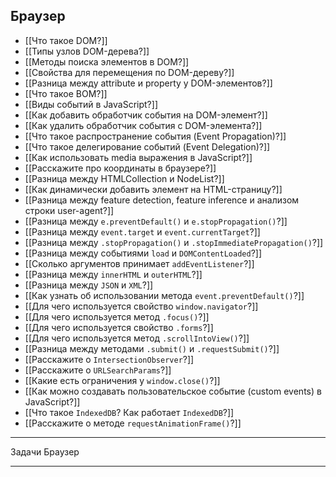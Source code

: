 
## Браузер

- [[Что такое DOM?]]
- [[Типы узлов DOM-дерева?]]
- [[Методы поиска элементов в DOM?]]
- [[Свойства для перемещения по DOM-дереву?]]
- [[Разница между attribute и property у DOM-элементов?]]
- [[Что такое BOM?]]
- [[Виды событий в JavaScript?]]
- [[Как добавить обработчик события на DOM-элемент?]]
- [[Как удалить обработчик события с DOM-элемента?]]
- [[Что такое распространение события (Event Propagation)?]]
- [[Что такое делегирование событий (Event Delegation)?]]
- [[Как использовать media выражения в JavaScript?]]
- [[Расскажите про координаты в браузере?]]
- [[Разница между HTMLCollection и NodeList?]]
- [[Как динамически добавить элемент на HTML-страницу?]]
- [[Разница между feature detection, feature inference и анализом строки user-agent?]]
- [[Разница между `e.preventDefault()` и `e.stopPropagation()`?]]
- [[Разница между `event.target` и `event.currentTarget`?]]
- [[Разница между `.stopPropagation()` и `.stopImmediatePropagation()`?]]
- [[Разница между событиями `load` и `DOMContentLoaded`?]]
- [[Сколько аргументов принимает `addEventListener`?]]
- [[Разница между `innerHTML` и `outerHTML`?]]
- [[Разница между `JSON` и `XML`?]]
- [[Как узнать об использовании метода `event.preventDefault()`?]]
- [[Для чего используется свойство `window.navigator`?]]
- [[Для чего используется метод `.focus()`?]]
- [[Для чего используется свойство `.forms`?]]
- [[Для чего используется метод `.scrollIntoView()`?]]
- [[Разница между методами `.submit()` и `.requestSubmit()`?]]
- [[Расскажите о `IntersectionObserver`?]]
- [[Расскажите о `URLSearchParams`?]]
- [[Какие есть ограничения у `window.close()`?]]
- [[Как можно создавать пользовательское событие (custom events) в JavaScript?]]
- [[Что такое `IndexedDB`? Как работает `IndexedDB`?]]
- [[Расскажите о методе `requestAnimationFrame()`?]]

---

Задачи Браузер

---
